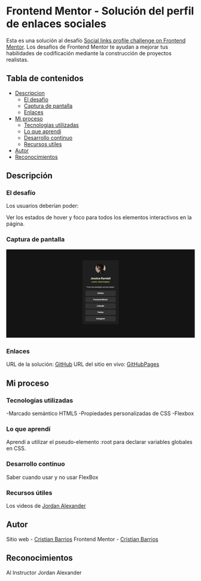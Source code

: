 # Frontend Mentor - Solución del perfil de enlaces sociales

Esta es una solución al desafío [Social links profile challenge on Frontend Mentor](https://www.frontendmentor.io/challenges/social-links-profile-UG32l9m6dQ).
Los desafíos de Frontend Mentor te ayudan a mejorar tus habilidades de codificación mediante la construcción de proyectos realistas.

## Tabla de contenidos

- [Descripcion](#descripcion)
    - [El desafio](#el-desafio)
    - [Captura de pantalla](#captura-de-pantalla)
    - [Enlaces](#enlaces)
- [Mi proceso](#mi-proceso)
    - [Tecnologias utilizadas](#tecnologias-utilizadas)
    - [Lo que aprendi](#lo-que-aprendi)
    - [Desarrollo continuo](#desarrollo-continuo)
    - [Recursos utiles](#recursos-utiles)
- [Autor](#autor)
- [Reconocimientos](#reconocimientos)

## Descripción

### El desafío

Los usuarios deberían poder:

Ver los estados de hover y foco para todos los elementos interactivos en la página.
### Captura de pantalla
![](./screenshot.jpg)

### Enlaces

URL de la solución: [GitHub](https://github.com/ReyCrisGit/Social-links-profile.git)
URL del sitio en vivo: [GitHubPages](https://reycrisgit.github.io/Social-links-profile/)

## Mi proceso

### Tecnologías utilizadas

-Marcado semántico HTML5
-Propiedades personalizadas de CSS
-Flexbox

### Lo que aprendí

Aprendí a utilizar el pseudo-elemento :root para declarar variables globales en CSS.

### Desarrollo continuo

Saber cuando usar y no usar FlexBox

### Recursos útiles

Los videos de [Jordan Alexander](https://www.youtube.com/@AlexCGDesign)

## Autor

Sitio web - [Cristian Barrios](https://github.com/ReyCrisGit)
Frontend Mentor - [Cristian Barrios](https://www.frontendmentor.io/profile/ReyCrisGit)

## Reconocimientos

Al Instructor Jordan Alexander